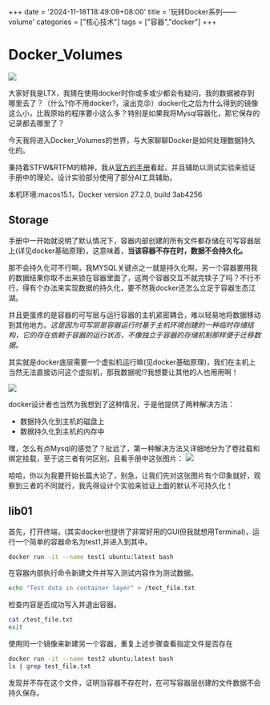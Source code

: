 +++
date = '2024-11-18T18:49:09+08:00'
title = '玩转Docker系列——volume'
categories = ["核心技术"]
tags = ["容器","docker"]
+++

# Docker_Volumes

![](/img/ys/晚上好兄弟们.jpg)

大家好我是LTX，我猜在使用docker时你或多或少都会有疑问，我的数据被存到哪里去了？（什么?你不用docker?，滚出克😡）docker化之后为什么得到的镜像这么小，比我原始的程序要小这么多？特别是如果我将Mysql容器化，那它保存的记录都去哪里了？

今天我将进入Docker_Volumes的世界，与大家聊聊Docker是如何处理数据持久化的。

秉持着STFW&RTFM的精神，我从[官方的手册](https://docs.docker.com/engine/storage/)看起，并且辅助以测试实验来验证手册中的理论，设计实验部分使用了部分AI工具辅助。

本机环境:macos15.1，Docker version 27.2.0, build 3ab4256

## Storage

手册中一开始就说明了默认情况下，容器内部创建的所有文件都存储在可写容器层上(详见docker基础原理)，这意味着，**当该容器不存在时，数据不会持久化。**

那不会持久化可不行啊，我MYSQL关键点之一就是持久化啊，另一个容器要用我的数据结果你取不出来锁在容器里面了，这两个容器交互不就完犊子了吗？不行不行，得有个办法来实现数据的持久化，要不然我docker还怎么立足于容器生态江湖。

并且更蛋疼的是容器的可写层与运行容器的主机紧密耦合，难以轻易地将数据移动到其他地方。*这是因为可写层是容器运行时基于主机环境创建的一种临时存储结构，它的存在依赖于容器的运行状态，不像独立于容器的存储机制那样便于迁移数据。*

其实就是docker底层需要一个虚拟机运行嘛(见docker基础原理)，我们在主机上当然无法直接访问这个虚拟机，那我数据呢!?我想要让其他的人也用用啊！

![](/img/ys/你说什么.webp)

docker设计者也当然为我想到了这种情况，于是他提供了两种解决方法：

* 数据持久化到主机的磁盘上
* 数据持久化到主机的内存中

嘿，怎么有点Mysql的感觉了？扯远了，第一种解决方法又详细地分为了卷挂载和绑定挂载，至于这三者有何区别，且看手册中这张图片：
![](/img/docker/volume1.png)

哈哈，你以为我要开始长篇大论了，别急，让我们先对这张图片有个印象就好，观察到三者的不同就行，我先得设计个实验来验证上面的默认不可持久化！

## lib01

首先，打开终端，(其实docker也提供了非常好用的GUI但我就想用Terminal)，运行一个简单的容器命名为test1,并进入到其中。

```bash
docker run -it --name test1 ubuntu:latest bash
```

在容器内部执行命令新建文件并写入测试内容作为测试数据。

```bash
echo "Test data in container layer" > /test_file.txt
```

检查内容是否成功写入并退出容器。

```bash
cat /test_file.txt
exit
```

使用同一个镜像来新建另一个容器，重复上述步骤查看指定文件是否存在

```bash
docker run -it --name test2 ubuntu:latest bash
ls | grep test_file.txt
```

发现并不存在这个文件，证明当容器不存在时，在可写容器层创建的文件数据不会持久保存。